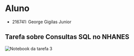 # Aluno
+ 216741: George Gigilas Junior

## Tarefa sobre Consultas SQL no NHANES
![Notebook da tarefa 3](notebook/lab03-nhanes.ipynb)